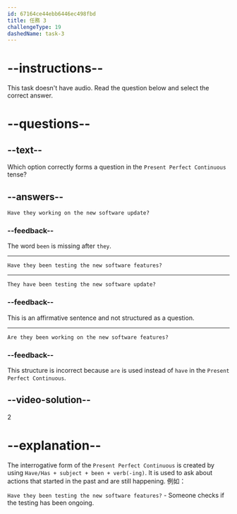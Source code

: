 ```yaml
---
id: 67164ce44ebb6446ec498fbd
title: 任務 3
challengeType: 19
dashedName: task-3
---
```


# --instructions--

This task doesn't have audio. Read the question below and select the correct answer.

# --questions--

## --text--

Which option correctly forms a question in the `Present Perfect Continuous` tense?

## --answers--

`Have they working on the new software update?`

### --feedback--

The word `been` is missing after `they`.

---

`Have they been testing the new software features?`

---

`They have been testing the new software update?`

### --feedback--

This is an affirmative sentence and not structured as a question.

---

`Are they been working on the new software features?`

### --feedback--

This structure is incorrect because `are` is used instead of `have` in the `Present Perfect Continuous`.

## --video-solution--

2

# --explanation--

The interrogative form of the `Present Perfect Continuous` is created by using `Have/Has + subject + been + verb(-ing)`. It is used to ask about actions that started in the past and are still happening. 例如：

`Have they been testing the new software features?` - Someone checks if the testing has been ongoing.
